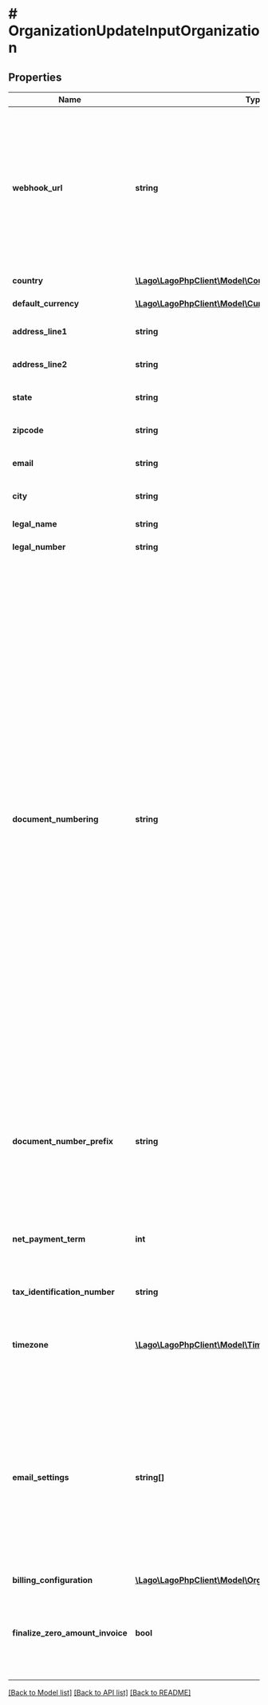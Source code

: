 # # OrganizationUpdateInputOrganization

## Properties

Name | Type | Description | Notes
------------ | ------------- | ------------- | -------------
**webhook_url** | **string** | The URL of your newest updated webhook endpoint. This URL allows your organization to receive important messages, notifications, or data from the Lago system. By configuring your webhook endpoint to this URL, you can ensure that your organization stays informed and receives relevant information in a timely manner. | [optional]
**country** | [**\Lago\LagoPhpClient\Model\CountryOrNull**](CountryOrNull.md) | The country of your organization. | [optional]
**default_currency** | [**\Lago\LagoPhpClient\Model\Currency**](Currency.md) | The default currency of an organization. | [optional]
**address_line1** | **string** | The first line of your organization&#39;s billing address. | [optional]
**address_line2** | **string** | The second line of your organization&#39;s billing address. | [optional]
**state** | **string** | The state of your organization&#39;s billing address. | [optional]
**zipcode** | **string** | The zipcode of your organization&#39;s billing address. | [optional]
**email** | **string** | The email address of your organization used to bill your customers. | [optional]
**city** | **string** | The city of your organization&#39;s billing address. | [optional]
**legal_name** | **string** | The legal name of your organization. | [optional]
**legal_number** | **string** | The legal number of your organization. | [optional]
**document_numbering** | **string** | This parameter configures the method of incrementing invoice numbers for your customers.  - &#x60;per_customer&#x60;: Invoice numbers are incremented individually for each customer. This means every customer will have their own unique sequence of invoice numbers, separate from other customers. It ensures that each customer&#39;s invoice numbers follow a distinct and isolated numbering pattern. - &#x60;per_organization&#x60;: Invoice number incrementation is made across your entire organization. Rather than individual sequences for each customer, all invoices within the organization follow a single, unified numbering system. This creates a continuous and organization-wide sequence for all invoice numbers. Invoices are incremented per month (dynamic value used is YYYYMM), and invoice numbers are reset at the end of each month.  The default value for &#x60;document_numbering&#x60; is set to &#x60;per_customer&#x60;, meaning that, unless changed, invoice numbers will increment uniquely for each customer. | [optional]
**document_number_prefix** | **string** | Sets the prefix for invoices and credit notes. Default is the first three letters of your organization name plus the last four digits of your organization ID. Customizable within 1-10 characters, and automatically capitalized by Lago. | [optional]
**net_payment_term** | **int** | The net payment term, expressed in days, specifies the duration within which a customer is expected to remit payment after the invoice is finalized. | [optional]
**tax_identification_number** | **string** | The tax identification number of your organization. | [optional]
**timezone** | [**\Lago\LagoPhpClient\Model\Timezone**](Timezone.md) | Your organization&#39;s timezone, used for billing purposes in your own local time. Can be overwritten by the customer&#39;s timezone. | [optional]
**email_settings** | **string[]** | Represents the email settings of the organization. It allows you to define which documents are sent by email. The field value determines the types of documents that trigger email notifications. Possible values for are &#x60;invoice.finalized&#x60; and &#x60;credit_note.created&#x60;. By configuring this field, you can specify whether invoices, credit notes, or both should be sent to recipients via email. | [optional]
**billing_configuration** | [**\Lago\LagoPhpClient\Model\OrganizationBillingConfiguration**](OrganizationBillingConfiguration.md) |  | [optional]
**finalize_zero_amount_invoice** | **bool** | Determines whether invoices with a zero total amount should be finalized. If set to true, zero amount invoices will be finalized. If set to false, zero amount invoices will not be finalized. | [optional]

[[Back to Model list]](../../README.md#models) [[Back to API list]](../../README.md#endpoints) [[Back to README]](../../README.md)
